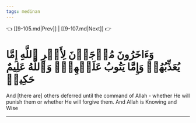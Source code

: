 ```yaml
---
tags: medinan
---
```


👈 [[9-105.md|Prev]] | [[9-107.md|Next]] 👉

# وَءَاخَرُونَ مُرۡجَوۡنَ لِأَمۡرِ ٱللَّهِ إِمَّا يُعَذِّبُهُمۡ وَإِمَّا يَتُوبُ عَلَيۡهِمۡۗ وَٱللَّهُ عَلِيمٌ حَكِيمٞ

And [there are] others deferred until the command of Allah - whether He will punish them or whether He will forgive them. And Allah is Knowing and Wise

---

